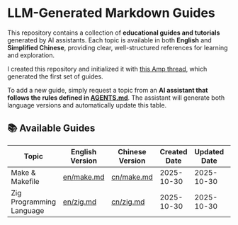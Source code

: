 # LLM-Generated Markdown Guides

This repository contains a collection of **educational guides and tutorials** generated by AI assistants.
Each topic is available in both **English** and **Simplified Chinese**, providing clear, well-structured references for learning and exploration.

I created this repository and initialized it with [this Amp thread](https://ampcode.com/threads/T-fb3c4282-e642-49d9-ae84-bb5d662c066b), which generated the first set of guides.

To add a new guide, simply request a topic from an **AI assistant that follows the rules defined in [AGENTS.md](https://agents.md/)**.
The assistant will generate both language versions and automatically update this table.

## 📚 Available Guides

| Topic | English Version | Chinese Version | Created Date | Updated Date | Generated By |
|-------|-----------------|-----------------|--------------|--------------|--------------|
| Make & Makefile | [en/make.md](en/make.md) | [cn/make.md](cn/make.md) | 2025-10-30 | 2025-10-30 | [Amp](https://ampcode.com) |
| Zig Programming Language | [en/zig.md](en/zig.md) | [cn/zig.md](cn/zig.md) | 2025-10-30 | 2025-10-30 | [Amp](https://ampcode.com) |
